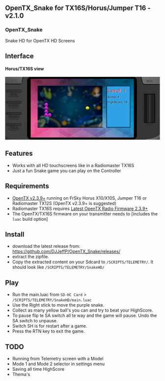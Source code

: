 
## OpenTX_Snake for TX16S/Horus/Jumper T16 - v2.1.0

### OpenTX_Snake
 Snake HD for OpenTX HD Screens

## Interface

#### Horus/TX16S view

![sample](assets/Snake2.png "View on TX16S transmitters")

## Features
* Works with all HD touchscreens like in a Radiomaster TX16S
* Just a fun Snake game you can play on the Controller

## Requirements

* [OpenTX v2.3.9+](http://www.open-tx.org/) running on FrSky Horus X10/X10S, Jumper T16 or Radiomaster TX12S (OpenTX v2.3.9+ is suggested)
* Radiomaster TX16S requires [Latest OpenTX Radio Firmware 2.3.9+](https://www.radiomasterrc.com/downloads) 
* The OpenTX/TX16S firmware on your transmitter needs to [includes the `luac` build option]

## Install
* download the latest release from: https://github.com/DJJeffP/OpenTX_Snake/releases/
* extract the zipfile.
* Copy the extracted content on your Sdcard to `/SCRIPTS/TELEMETRY/`. It should look like `/SCRIPTS/TELEMETRY/SnakeHD/`

## Play
* Run the main.luac from `SD-HC Card` > `/SCRIPTS/TELEMETRY/SnakeHD/main.luac`
* Use the Right stick to move the purple snake.
* Collect as many yellow ball's you can and try to beat your HighScore.
* To pause flip te SA switch all te way and the game will pause. Undo the SA switch to unpause.
* Switch SH is for restart after a game. 
* Press the RTN key to exit the game. 



## TODO
* Running from Telemetry screen with a Model
* Mode 1 and Mode 2 selector in settings menu
* Saving all time HighScore
* Thema's
